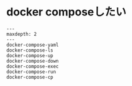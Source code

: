 # docker composeしたい

```{toctree}
---
maxdepth: 2
---
docker-compose-yaml
docker-compose-ls
docker-compose-up
docker-compose-down
docker-compose-exec
docker-compose-run
docker-compose-cp
```
